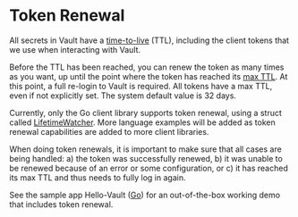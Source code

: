 # Token Renewal

All secrets in Vault have a [time-to-live](https://www.vaultproject.io/docs/concepts/tokens#token-time-to-live-periodic-tokens-and-explicit-max-ttls) (TTL), including the client tokens that we use when interacting with Vault.

Before the TTL has been reached, you can renew the token as many times as you want, up until the point where the token has reached its [max TTL](https://learn.hashicorp.com/tutorials/vault/tokens#ttl-and-max-ttl). At this point, a full re-login to Vault is required. All tokens have a max TTL, even if not explicitly set. The system default value is 32 days.

Currently, only the Go client library supports token renewal, using a struct called [LifetimeWatcher](https://pkg.go.dev/github.com/hashicorp/vault/api#LifetimeWatcher). More language examples will be added as token renewal capabilities are added to more client libraries.

When doing token renewals, it is important to make sure that all cases are being handled: a) the token was successfully renewed, b) it was unable to be renewed because of an error or some configuration, or c) it has reached its max TTL and thus needs to fully log in again.

See the sample app Hello-Vault ([Go](https://github.com/hashicorp/hello-vault-go)) for an out-of-the-box working demo that includes token renewal.
